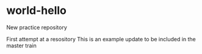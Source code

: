 # world-hello
New practice repository

First attempt at a resository
This is an example update to be included in the master train
